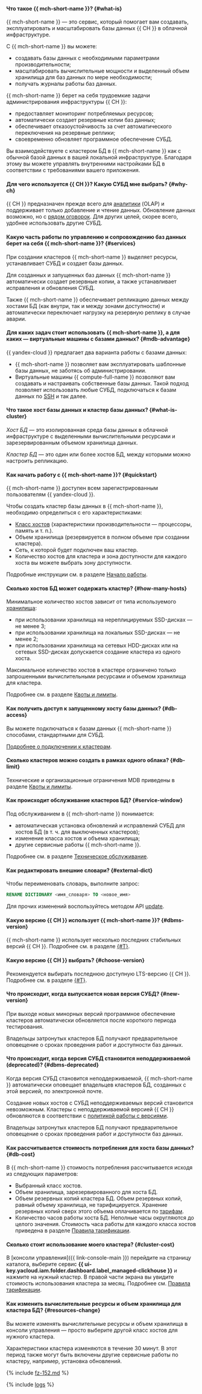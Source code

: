 #### Что такое {{ mch-short-name }}? {#what-is}

{{ mch-short-name }} — это сервис, который помогает вам создавать, эксплуатировать и масштабировать базы данных {{ CH }} в облачной инфраструктуре.

С {{ mch-short-name }} вы можете:
- создавать базы данных с необходимыми параметрами производительности;
- масштабировать вычислительные мощности и выделенный объем хранилища для баз данных по мере необходимости;
- получать журналы работы баз данных.

{{ mch-short-name }} берет на себя трудоемкие задачи администрирования инфраструктуры {{ CH }}:
- предоставляет мониторинг потребляемых ресурсов;
- автоматически создает резервные копии баз данных;
- обеспечивает отказоустойчивость за счет автоматического переключения на резервные реплики;
- своевременно обновляет программное обеспечение СУБД.

Вы взаимодействуете с кластером БД в {{ mch-short-name }} как с обычной базой данных в вашей локальной инфраструктуре. Благодаря этому вы можете управлять внутренними настройками БД в соответствии с требованиями вашего приложения.

#### Для чего используется {{ CH }}? Какую СУБД мне выбрать? {#why-ch}

{{ CH }} предназначен прежде всего для [аналитики](../../glossary/data-analytics.md) (OLAP) и поддерживает только добавление и чтение данных. Обновление данных возможно, но с [рядом оговорок](https://stackoverflow.com/questions/37901642/updating-data-in-clickhouse). Для других целей, скорее всего, удобнее использовать другие СУБД.

#### Какую часть работы по управлению и сопровождению баз данных берет на себя {{ mch-short-name }}? {#services}

При создании кластеров {{ mch-short-name }} выделяет ресурсы, устанавливает СУБД и создает базы данных.

Для созданных и запущенных баз данных {{ mch-short-name }} автоматически создает резервные копии, а также устанавливает исправления и обновления СУБД.

Также {{ mch-short-name }} обеспечивает репликацию данных между хостами БД (как внутри, так и между зонами доступности) и автоматически переключает нагрузку на резервную реплику в случае аварии.

#### Для каких задач стоит использовать {{ mch-short-name }}, а для каких — виртуальные машины с базами данных? {#mdb-advantage}

{{ yandex-cloud }} предлагает два варианта работы с базами данных:

- {{ mch-short-name }} позволяет вам эксплуатировать шаблонные базы данных, не заботясь об администрировании.
- Виртуальные машины {{ compute-full-name }} позволяют вам создавать и настраивать собственные базы данных. Такой подход позволяет использовать любые СУБД, подключаться к базам данных по [SSH](../../glossary/ssh-keygen.md) и так далее.

#### Что такое хост базы данных и кластер базы данных? {#what-is-cluster}

_Хост БД_ — это изолированная среда базы данных в облачной инфраструктуре с выделенными вычислительными ресурсами и зарезервированным объемом хранилища данных.

_Кластер БД_ — это один или более хостов БД, между которыми можно настроить репликацию.

#### Как начать работу с {{ mch-short-name }}? {#quickstart}

{{ mch-short-name }} доступен всем зарегистрированным пользователям {{ yandex-cloud }}.

Чтобы создать кластер базы данных в {{ mch-short-name }}, необходимо определиться с его характеристиками:

- [Класс хостов](../../managed-clickhouse/concepts/instance-types.md) (характеристики производительности — процессоры, память и т. п.).
- Объем хранилища (резервируется в полном объеме при создании кластера).
- Сеть, к которой будет подключен ваш кластер.
- Количество хостов для кластера и зона доступности для каждого хоста вы можете выбрать зону доступности.

Подробные инструкции см. в разделе [Начало работы](../../managed-clickhouse/quickstart.md).

#### Сколько хостов БД может содержать кластер? {#how-many-hosts}

Минимальное количество хостов зависит от типа используемого [хранилища](../../managed-clickhouse/concepts/storage.md):

- при использовании хранилища на нереплицируемых SSD-дисках — не менее 3;
- при использовании хранилища на локальных SSD-дисках — не менее 2;
- при использовании хранилища на сетевых HDD-дисках или на сетевых SSD-дисках допускается создание кластера из одного хоста.

Максимальное количество хостов в кластере ограничено только запрошенными вычислительными ресурсами и объемом хранилища для кластера.

Подробнее см. в разделе [Квоты и лимиты](../../managed-clickhouse/concepts/limits.md).

#### Как получить доступ к запущенному хосту базы данных? {#db-access}

Вы можете подключаться к базам данных {{ mch-short-name }} способами, стандартными для СУБД.

[Подробнее о подключении к кластерам](../../managed-clickhouse/operations/connect.md).

#### Сколько кластеров можно создать в рамках одного облака? {#db-limit}

Технические и организационные ограничения MDB приведены в разделе [Квоты и лимиты](../../managed-clickhouse/concepts/limits.md).

#### Как происходит обслуживание кластеров БД? {#service-window}

Под обслуживанием в {{ mch-short-name }} понимается:

- автоматическая установка обновлений и исправлений СУБД для хостов БД (в т. ч. для выключенных кластеров);
- изменение класса хостов и объема хранилища;
- другие сервисные работы {{ mch-short-name }}.

Подробнее см. в разделе [Техническое обслуживание](../../managed-clickhouse/concepts/maintenance.md).

#### Как редактировать внешние словари? {#external-dict}

Чтобы переименовать словарь, выполните запрос:

```sql
RENAME DICTIONARY <имя_словаря> TO <новое_имя>
```

Для прочих изменений воспользуйтесь методом API [update](../../managed-clickhouse/api-ref/Cluster/update.md).

#### Какую версию {{ CH }} использует {{ mch-short-name }}? {#dbms-version}

{{ mch-short-name }} использует несколько последних стабильных версий {{ CH }}. Подробнее см. в разделе [{#T}](../../managed-clickhouse/concepts/update-policy.md).

#### Какую версию {{ CH }} выбрать? {#choose-version}

Рекомендуется выбирать последнюю доступную LTS-версию {{ CH }}. Подробнее см. в разделе [{#T}](../../managed-clickhouse/concepts/update-policy.md).

#### Что происходит, когда выпускается новая версия СУБД? {#new-version}

При выходе новых минорных версий программное обеспечение кластеров автоматически обновляется после короткого периода тестирования. 

Владельцы затронутых кластеров БД получают предварительное оповещение о сроках проведения работ и доступности баз данных. 

#### Что происходит, когда версия СУБД становится неподдерживаемой (deprecated)? {#dbms-deprecated}

Когда версия СУБД становится неподдерживаемой, {{ mch-short-name }} автоматически оповещает владельцев кластеров БД, созданных с этой версией, по электронной почте.

Создание новых хостов с СУБД неподдерживаемых версий становится невозможным. Кластеры с неподдерживаемой версией {{ CH }} обновляются в соответствии с [политикой работы с версиями](../../managed-clickhouse/concepts/update-policy.md).

Владельцы затронутых кластеров БД получают предварительное оповещение о сроках проведения работ и доступности баз данных.

#### Как рассчитывается стоимость потребления для хоста базы данных? {#db-cost}

В {{ mch-short-name }} стоимость потребления рассчитывается исходя из следующих параметров:

- Выбранный класс хостов.
- Объем хранилища, зарезервированного для хоста БД.
- Объем резервных копий кластера БД. Объем резервных копий, равный объему хранилища, не тарифицируется. Хранение резервных копий сверх этого объема оплачивается по [тарифам](../../managed-clickhouse/pricing.md).
- Количество часов работы хоста БД. Неполные часы округляются до целого значения. Стоимость часа работы для каждого класса хостов приведена в разделе [Правила тарификации](../../managed-clickhouse/pricing.md).

#### Сколько стоит использование моего кластера? {#cluster-cost}

В [консоли управления]({{ link-console-main }}) перейдите на страницу каталога, выберите сервис **{{ ui-key.yacloud.iam.folder.dashboard.label_managed-clickhouse }}** и нажмите на нужный кластер. В правой части экрана вы увидите стоимость использования кластера за месяц. Подробнее см. [Правила тарификации](../../managed-clickhouse/pricing.md).

#### Как изменить вычислительные ресурсы и объем хранилища для кластера БД? {#resources-change}

Вы можете изменять вычислительные ресурсы и объем хранилища в консоли управления — просто выберите другой класс хостов для нужного кластера.

Характеристики кластера изменяются в течение 30 минут. В этот период также могут быть включены другие сервисные работы по кластеру, например, установка обновлений.


{% include [fz-152.md](../../_qa/fz-152.md) %}


{% include [logs](../logs.md) %}
